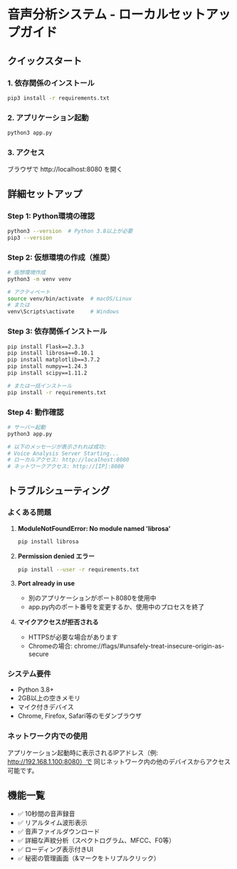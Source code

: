 # 音声分析システム - ローカルセットアップガイド

## クイックスタート

### 1. 依存関係のインストール
```bash
pip3 install -r requirements.txt
```

### 2. アプリケーション起動
```bash
python3 app.py
```

### 3. アクセス
ブラウザで http://localhost:8080 を開く

## 詳細セットアップ

### Step 1: Python環境の確認
```bash
python3 --version  # Python 3.8以上が必要
pip3 --version
```

### Step 2: 仮想環境の作成（推奨）
```bash
# 仮想環境作成
python3 -m venv venv

# アクティベート
source venv/bin/activate  # macOS/Linux
# または
venv\Scripts\activate     # Windows
```

### Step 3: 依存関係インストール
```bash
pip install Flask==2.3.3
pip install librosa==0.10.1
pip install matplotlib==3.7.2
pip install numpy==1.24.3
pip install scipy==1.11.2

# または一括インストール
pip install -r requirements.txt
```

### Step 4: 動作確認
```bash
# サーバー起動
python3 app.py

# 以下のメッセージが表示されれば成功:
# Voice Analysis Server Starting...
# ローカルアクセス: http://localhost:8080
# ネットワークアクセス: http://[IP]:8080
```

## トラブルシューティング

### よくある問題

1. **ModuleNotFoundError: No module named 'librosa'**
   ```bash
   pip install librosa
   ```

2. **Permission denied エラー**
   ```bash
   pip install --user -r requirements.txt
   ```

3. **Port already in use**
   - 別のアプリケーションがポート8080を使用中
   - app.py内のポート番号を変更するか、使用中のプロセスを終了

4. **マイクアクセスが拒否される**
   - HTTPSが必要な場合があります
   - Chromeの場合: chrome://flags/#unsafely-treat-insecure-origin-as-secure

### システム要件
- Python 3.8+
- 2GB以上の空きメモリ
- マイク付きデバイス
- Chrome, Firefox, Safari等のモダンブラウザ

### ネットワーク内での使用
アプリケーション起動時に表示されるIPアドレス（例: http://192.168.1.100:8080）で
同じネットワーク内の他のデバイスからアクセス可能です。

## 機能一覧
- ✅ 10秒間の音声録音
- ✅ リアルタイム波形表示
- ✅ 音声ファイルダウンロード
- ✅ 詳細な声紋分析（スペクトログラム、MFCC、F0等）
- ✅ ローディング表示付きUI
- ✅ 秘密の管理画面（&マークをトリプルクリック）